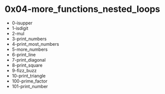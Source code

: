 # 0x04-more_functions_nested_loops
- 0-isupper
- 1-isdigit
- 2-mul
- 3-print_numbers
- 4-print_most_numbers
- 5-more_numbers
- 6-print_line
- 7-print_diagonal
- 8-print_square
- 9-fizz_buzz
- 10-print_triangle
- 100-prime_factor
- 101-print_number
